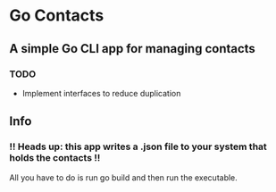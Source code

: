 # Go Contacts

## A simple Go CLI app for managing contacts

### TODO
* Implement interfaces to reduce duplication

## Info
### !! Heads up: this app writes a .json file to your system that holds the contacts !!

All you have to do is run go build and then run the executable. 

